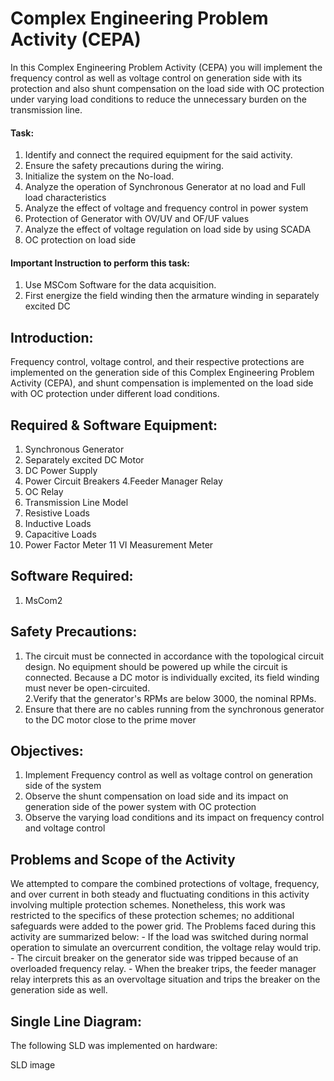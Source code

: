 # Complex Engineering Problem Activity (CEPA)
In  this  Complex  Engineering  Problem  Activity  (CEPA)  you  will  implement  the frequency control as well as voltage control on generation side with its protection and also  shunt  compensation  on  the  load  side  with  OC  protection  under  varying  load conditions to reduce the unnecessary burden on the transmission line. 
#### Task: 
1. Identify and connect the required equipment for the said activity.
2. Ensure the safety precautions during the wiring. 
3. Initialize the system on the No-load. 
4. Analyze the operation of Synchronous Generator at no load and Full load characteristics  
5. Analyze the effect of voltage and frequency control in power system
6. Protection of Generator with OV/UV and OF/UF values 
7. Analyze the effect of voltage regulation on load side by using SCADA 
8. OC protection on load side 
####  Important Instruction to perform this task:  
1. Use MSCom Software for the data acquisition.
2. First energize the field winding then the armature winding in separately excited DC

## **Introduction:**
Frequency control, voltage control, and their respective protections are implemented on the generation side of this Complex Engineering Problem Activity (CEPA), and shunt compensation is implemented on the load side with OC protection under different load conditions. 
## **Required & Software Equipment:**
1. Synchronous Generator 
2. Separately excited DC Motor 
2. DC Power Supply 
3. Power Circuit Breakers 
4.Feeder Manager Relay 
5. OC Relay
6. Transmission Line Model 
7. Resistive Loads 
8. Inductive Loads 
9. Capacitive Loads 
10. Power Factor Meter 
11 VI Measurement Meter 
## Software Required: 
1. MsCom2 
## Safety Precautions:  
1. The circuit must be connected in accordance with the topological circuit design. No equipment should be powered up while the circuit is connected. Because a DC motor is individually excited, its field winding must never be open-circuited.  
2.Verify that the generator's RPMs are below 3000, the nominal RPMs. 
3. Ensure that there are no cables running from the synchronous generator to the DC motor close to the prime mover

## Objectives:  
1. Implement Frequency control as well as voltage control on generation side of the system 
2. Observe the shunt compensation on load side and its impact on generation side of the power system with OC protection 
3. Observe the varying load conditions and its impact on frequency control and voltage control  
## Problems and Scope of the Activity 
We attempted to compare the combined protections of voltage, frequency, and over current in both steady and fluctuating conditions in this activity involving multiple protection schemes. Nonetheless, this work was restricted to the specifics of these protection schemes; no additional safeguards were added to the power grid. The Problems faced during this activity are summarized below: 
          - If the load was switched during normal operation to simulate an      overcurrent condition, the voltage relay would trip. 
         - The circuit breaker on the generator side was tripped because of an overloaded frequency relay. 
         - When the breaker trips, the feeder manager relay interprets this as an overvoltage situation and trips the breaker on the generation side as well.
  
 ## Single Line Diagram:  
 
 The following SLD was implemented on hardware:
 
 SLD image
